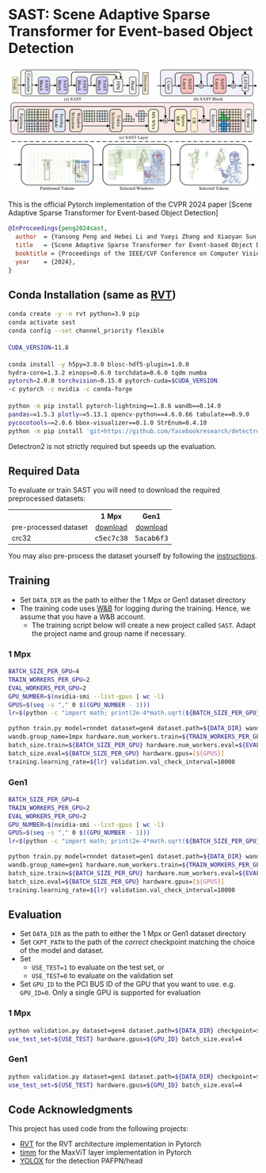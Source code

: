 # SAST: Scene Adaptive Sparse Transformer for Event-based Object Detection
<p align="center">
  <img src="figures/Fig1.png" width="750">
</p>
This is the official Pytorch implementation of the CVPR 2024 paper [Scene Adaptive Sparse Transformer for Event-based Object Detection]

```bibtex
@InProceedings{peng2024sast,
  author  = {Yansong Peng and Hebei Li and Yueyi Zhang and Xiaoyan Sun and Feng Wu},
  title   = {Scene Adaptive Sparse Transformer for Event-based Object Detection},
  booktitle = {Proceedings of the IEEE/CVF Conference on Computer Vision and Pattern Recognition (CVPR)},
  year    = {2024},
}
```

## Conda Installation (same as [RVT](https://github.com/uzh-rpg/RVT))
```Bash
conda create -y -n rvt python=3.9 pip
conda activate sast
conda config --set channel_priority flexible

CUDA_VERSION=11.8

conda install -y h5py=3.8.0 blosc-hdf5-plugin=1.0.0
hydra-core=1.3.2 einops=0.6.0 torchdata=0.6.0 tqdm numba
pytorch=2.0.0 torchvision=0.15.0 pytorch-cuda=$CUDA_VERSION
-c pytorch -c nvidia -c conda-forge

python -m pip install pytorch-lightning==1.8.6 wandb==0.14.0
pandas==1.5.3 plotly==5.13.1 opencv-python==4.6.0.66 tabulate==0.9.0
pycocotools==2.0.6 bbox-visualizer==0.1.0 StrEnum=0.4.10
python -m pip install 'git+https://github.com/facebookresearch/detectron2.git'
```
Detectron2 is not strictly required but speeds up the evaluation.

## Required Data
To evaluate or train SAST you will need to download the required preprocessed datasets:

<table><tbody>
<th valign="bottom"></th>
<th valign="bottom">1 Mpx</th>
<th valign="bottom">Gen1</th>
<tr><td align="left">pre-processed dataset</td>
<td align="center"><a href="https://download.ifi.uzh.ch/rpg/RVT/datasets/preprocessed/gen4.tar">download</a></td>
<td align="center"><a href="https://download.ifi.uzh.ch/rpg/RVT/datasets/preprocessed/gen1.tar">download</a></td>
</tr>
<tr><td align="left">crc32</td>
<td align="center"><tt>c5ec7c38</tt></td>
<td align="center"><tt>5acab6f3</tt></td>
</tr>
</tbody></table>

You may also pre-process the dataset yourself by following the [instructions](scripts/genx/README.md).

## Training
- Set `DATA_DIR` as the path to either the 1 Mpx or Gen1 dataset directory
- The training code uses [W&B](https://wandb.ai/) for logging during the training.
Hence, we assume that you have a W&B account. 
  - The training script below will create a new project called `SAST`. Adapt the project name and group name if necessary.
 
### 1 Mpx
```Bash
BATCH_SIZE_PER_GPU=4 
TRAIN_WORKERS_PER_GPU=2 
EVAL_WORKERS_PER_GPU=2 
GPU_NUMBER=$(nvidia-smi --list-gpus | wc -l) 
GPUS=$(seq -s "," 0 $((GPU_NUMBER - 1))) 
lr=$(python -c "import math; print(2e-4*math.sqrt(${BATCH_SIZE_PER_GPU}*${GPU_NUMBER}/8))") 
```
```Bash
python train.py model=rnndet dataset=gen4 dataset.path=${DATA_DIR} wandb.project_name=SAST 
wandb.group_name=1mpx hardware.num_workers.train=${TRAIN_WORKERS_PER_GPU} 
batch_size.train=${BATCH_SIZE_PER_GPU} hardware.num_workers.eval=${EVAL_WORKERS_PER_GPU} 
batch_size.eval=${BATCH_SIZE_PER_GPU} hardware.gpus=[${GPUS}] 
training.learning_rate=${lr} validation.val_check_interval=10000
```
### Gen1
```Bash
BATCH_SIZE_PER_GPU=4 
TRAIN_WORKERS_PER_GPU=2 
EVAL_WORKERS_PER_GPU=2 
GPU_NUMBER=$(nvidia-smi --list-gpus | wc -l) 
GPUS=$(seq -s "," 0 $((GPU_NUMBER - 1)))  
lr=$(python -c "import math; print(2e-4*math.sqrt(${BATCH_SIZE_PER_GPU}*${GPU_NUMBER}/8))") 
```
```Bash
python train.py model=rnndet dataset=gen1 dataset.path=${DATA_DIR} wandb.project_name=SAST 
wandb.group_name=gen1 hardware.num_workers.train=${TRAIN_WORKERS_PER_GPU} 
batch_size.train=${BATCH_SIZE_PER_GPU} hardware.num_workers.eval=${EVAL_WORKERS_PER_GPU} 
batch_size.eval=${BATCH_SIZE_PER_GPU} hardware.gpus=[${GPUS}] 
training.learning_rate=${lr} validation.val_check_interval=10000
```

## Evaluation
- Set `DATA_DIR` as the path to either the 1 Mpx or Gen1 dataset directory
- Set `CKPT_PATH` to the path of the *correct* checkpoint matching the choice of the model and dataset.
- Set
  - `USE_TEST=1` to evaluate on the test set, or
  - `USE_TEST=0` to evaluate on the validation set
- Set `GPU_ID` to the PCI BUS ID of the GPU that you want to use. e.g. `GPU_ID=0`.
  Only a single GPU is supported for evaluation
### 1 Mpx
```Bash
python validation.py dataset=gen4 dataset.path=${DATA_DIR} checkpoint=${CKPT_PATH}
use_test_set=${USE_TEST} hardware.gpus=${GPU_ID} batch_size.eval=4
```
### Gen1
```Bash
python validation.py dataset=gen1 dataset.path=${DATA_DIR} checkpoint=${CKPT_PATH}
use_test_set=${USE_TEST} hardware.gpus=${GPU_ID} batch_size.eval=4
```

## Code Acknowledgments
This project has used code from the following projects:
- [RVT](https://github.com/uzh-rpg/RVT) for the RVT architecture implementation in Pytorch
- [timm](https://github.com/huggingface/pytorch-image-models) for the MaxViT layer implementation in Pytorch
- [YOLOX](https://github.com/Megvii-BaseDetection/YOLOX) for the detection PAFPN/head